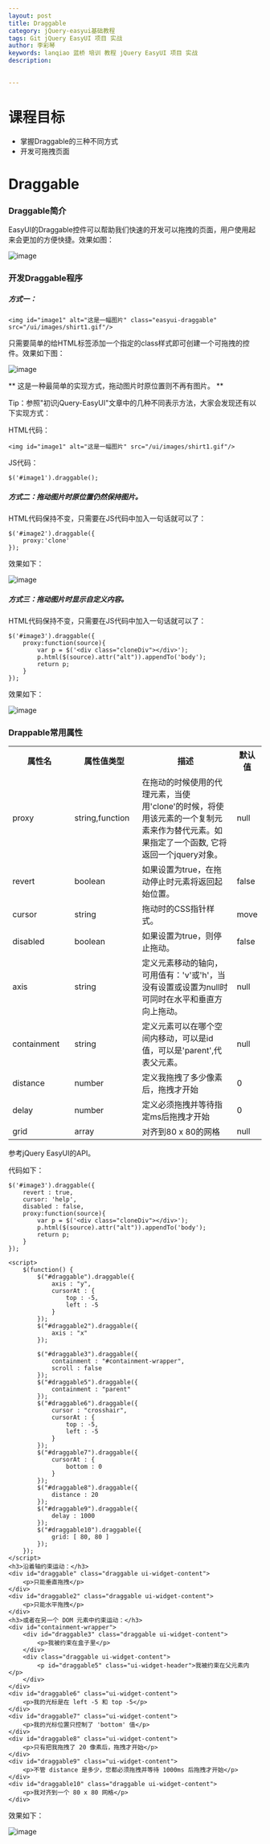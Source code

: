 ```yaml
---
layout: post  
title: Draggable    
category: jQuery-easyui基础教程  
tags: Git jQuery EasyUI 项目 实战  
author: 李彩琴  
keywords: lanqiao 蓝桥 培训 教程 jQuery EasyUI 项目 实战  
description:
  

---
```

# 课程目标

- 掌握Draggable的三种不同方式
- 开发可拖拽页面


# Draggable

### Draggable简介

  
EasyUI的Draggable控件可以帮助我们快速的开发可以拖拽的页面，用户使用起来会更加的方便快捷。效果如图：

![image](http://i.imgur.com/6pW99ob.png)  

### 开发Draggable程序

##### 方式一：


```
<img id="image1" alt="这是一幅图片" class="easyui-draggable" src="/ui/images/shirt1.gif"/>
```  

只需要简单的给HTML标签添加一个指定的class样式即可创建一个可拖拽的控件。效果如下图：

![image](http://i.imgur.com/V4643Fe.png)

** 这是一种最简单的实现方式，拖动图片时原位置则不再有图片。 ** 

Tip：参照"初识jQuery-EasyUI"文章中的几种不同表示方法，大家会发现还有以下实现方式：

HTML代码：  

```
<img id="image1" alt="这是一幅图片" src="/ui/images/shirt1.gif"/>
```  

JS代码：  

```
$('#image1').draggable();  
```  


##### 方式二：拖动图片时原位置仍然保持图片。


HTML代码保持不变，只需要在JS代码中加入一句话就可以了：

```
$('#image2').draggable({
	proxy:'clone'
});  
```

效果如下：

![image](http://i.imgur.com/kzk0xVR.png)


##### 方式三：拖动图片时显示自定义内容。


HTML代码保持不变，只需要在JS代码中加入一句话就可以了：

```
$('#image3').draggable({
	proxy:function(source){
		var p = $('<div class="cloneDiv"></div>');
		p.html($(source).attr("alt")).appendTo('body');
		return p;
	}
});  
```

效果如下：

![image](http://i.imgur.com/XaWH1y9.png)

### Drappable常用属性

<table class="table table-bordered table-striped table-condensed">
   <tr>
      <th width="200px">属性名</th><th width="180px">属性值类型</th><th width="650px">描述</th><th>默认值</th>
   </tr>
   <tr>
      <td>proxy</td>
	  <td>string,function</td>
	  <td>在拖动的时候使用的代理元素，当使用'clone'的时候，将使用该元素的一个复制元素来作为替代元素。如果指定了一个函数, 它将返回一个jquery对象。</td>
	  <td>null</td>
   </tr>
   <tr>
      <td>revert</td> <td>boolean</td> <td>如果设置为true，在拖动停止时元素将返回起始位置。</td><td>false</td>
   </tr>
   <tr>
      <td>cursor</td> <td>string</td> <td>拖动时的CSS指针样式。</td> <td>move</td>
   </tr>
   <tr>
      <td>disabled</td> <td>boolean</td> <td>如果设置为true，则停止拖动。</td> <td>false</td>
   </tr>
   <tr>
      <td>axis</td> <td>string</td> <td>定义元素移动的轴向，可用值有：'v'或'h'，当没有设置或设置为null时可同时在水平和垂直方向上拖动。</td> <td>null </td>
   </tr>
   <tr>
      <td>containment</td> <td>string</td> <td>定义元素可以在哪个空间内移动，可以是id值，可以是'parent',代表父元素。</td> <td>null </td>
   </tr>
	<tr>
      <td>distance</td> <td>number</td> <td>定义我拖拽了多少像素后，拖拽才开始</td> <td>0</td>
   </tr>
   <tr>
      <td>delay</td> <td>number</td> <td>定义必须拖拽并等待指定ms后拖拽才开始</td> <td>0</td>
   </tr>
   <tr>
      <td>grid</td> <td>array</td> <td>对齐到80 x 80的网格</td> <td>null </td>
   </tr>
</table>

参考jQuery EasyUI的API。

代码如下：

```
$('#image3').draggable({
	revert : true,
	cursor: 'help',
	disabled : false,
	proxy:function(source){
		var p = $('<div class="cloneDiv"></div>');
		p.html($(source).attr("alt")).appendTo('body');
		return p;
	}
});
```

```  
<script>
	$(function() {
		$("#draggable").draggable({
			axis : "y",
			cursorAt : {
				top : -5,
				left : -5
			}
		});
		$("#draggable2").draggable({
			axis : "x"
		});

		$("#draggable3").draggable({
			containment : "#containment-wrapper",
			scroll : false
		});
		$("#draggable5").draggable({
			containment : "parent"
		});
		$("#draggable6").draggable({
			cursor : "crosshair",
			cursorAt : {
				top : -5,
				left : -5
			}
		});
		$("#draggable7").draggable({
			cursorAt : {
				bottom : 0
			}
		});
		$("#draggable8").draggable({
			distance : 20
		});
		$("#draggable9").draggable({
			delay : 1000
		});
		$("#draggable10").draggable({
			grid: [ 80, 80 ]
		});
	});
</script>
<h3>沿着轴约束运动：</h3>
<div id="draggable" class="draggable ui-widget-content">
	<p>只能垂直拖拽</p>
</div>
<div id="draggable2" class="draggable ui-widget-content">
	<p>只能水平拖拽</p>
</div>
<h3>或者在另一个 DOM 元素中约束运动：</h3>
<div id="containment-wrapper">
	<div id="draggable3" class="draggable ui-widget-content">
		<p>我被约束在盒子里</p>
	</div>
	<div class="draggable ui-widget-content">
		<p id="draggable5" class="ui-widget-header">我被约束在父元素内</p>
	</div>
</div>
<div id="draggable6" class="ui-widget-content">
	<p>我的光标是在 left -5 和 top -5</p>
</div>
<div id="draggable7" class="ui-widget-content">
	<p>我的光标位置只控制了 'bottom' 值</p>
</div>
<div id="draggable8" class="ui-widget-content">
	<p>只有把我拖拽了 20 像素后，拖拽才开始</p>
</div>
<div id="draggable9" class="ui-widget-content">
	<p>不管 distance 是多少，您都必须拖拽并等待 1000ms 后拖拽才开始</p>
</div>
<div id="draggable10" class="draggable ui-widget-content">
	<p>我对齐到一个 80 x 80 网格</p>
</div>
```
效果如下：

![image](http://i.imgur.com/RNVtU51.png)




